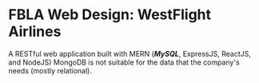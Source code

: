 # FBLA Web Design: WestFlight Airlines
A RESTful web application built with MERN (***MySQL***, ExpressJS, ReactJS, and NodeJS)
MongoDB is not suitable for the data that the company's needs (mostly relational).
